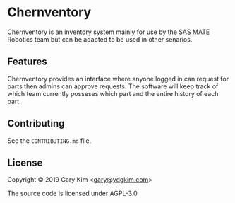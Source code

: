 # Chernventory

Chernventory is an inventory system mainly for use by the SAS MATE Robotics team but can be adapted to be used in other senarios.

## Features

Chernventory provides an interface where anyone logged in can request for parts then admins can approve requests. The software will keep track of which team currently posseses which part and the entire history of each part.

## Contributing

See the `CONTRIBUTING.md` file.

## License

Copyright &copy; 2019 Gary Kim <<gary@ydgkim.com>>

The source code is licensed under AGPL-3.0
